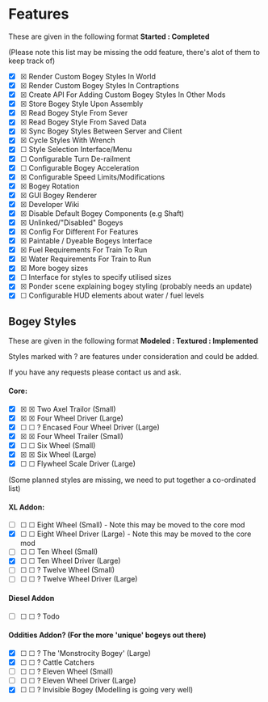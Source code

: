 # Features
These are given in the following format **Started  : Completed**

(Please note this list may be missing the odd feature, there's alot of them to keep track of)

- ☒ ☒ Render Custom Bogey Styles In World
- ☒ ☒ Render Custom Bogey Styles In Contraptions
- ☒ ☒ Create API For Adding Custom Bogey Styles In Other Mods
- ☒ ☒ Store Bogey Style Upon Assembly
- ☒ ☒ Read Bogey Style From Sever
- ☒ ☒ Read Bogey Style From Saved Data
- ☒ ☒ Sync Bogey Styles Between Server and Client
- ☒ ☒ Cycle Styles With Wrench
- ☒ ☐ Style Selection Interface/Menu
- ☒ ☐ Configurable Turn De-railment
- ☒ ☐ Configurable Bogey Acceleration
- ☒ ☒ Configurable Speed Limits/Modifications
- ☒ ☒ Bogey Rotation
- ☒ ☒ GUI Bogey Renderer
- ☒ ☒ Developer Wiki
- ☒ ☒ Disable Default Bogey Components (e.g Shaft)
- ☒ ☒ Unlinked/"Disabled" Bogeys
- ☒ ☒ Config For Different For Features
- ☒ ☒ Paintable / Dyeable Bogeys Interface
- ☒ ☒ Fuel Requirements For Train To Run
- ☒ ☒ Water Requirements For Train to Run
- ☒ ☒ More bogey sizes
- ☒ ☐ Interface for styles to specify utilised sizes
- ☒ ☒ Ponder scene explaining bogey styling (probably needs  an update)
- ☒ ☐ Configurable HUD elements about water / fuel levels

## Bogey Styles
These are given in the following format **Modeled  : Textured : Implemented**

Styles marked with ? are features under consideration and could be added.

If you have any requests please contact us and ask.

#### Core:

- ☒ ☒ ☒ Two Axel Trailor (Small)
- ☒ ☒ ☒ Four Wheel Driver (Large)
- ☒ ☐ ☐ ? Encased Four Wheel Driver (Large)
- ☒ ☒ ☒ Four Wheel Trailer (Small)
- ☒ ☐ ☐ Six Wheel (Small)
- ☒ ☒ ☒ Six Wheel (Large)
- ☒ ☐ ☐ Flywheel Scale Driver (Large)

(Some planned styles are missing, we need to put together a co-ordinated list)

#### XL Addon:

- ☐ ☐ ☐ Eight Wheel (Small) - Note this may be moved to the core mod
- ☒ ☐ ☐ Eight Wheel Driver (Large) - Note this may be moved to the core mod
- ☐ ☐ ☐ Ten Wheel (Small)
- ☒ ☐ ☐ Ten Wheel Driver (Large)
- ☐ ☐ ☐ ? Twelve Wheel (Small)
- ☐ ☐ ☐ ? Twelve  Wheel Driver (Large)

#### Diesel Addon

- ☐ ☐ ☐ ? Todo

#### Oddities Addon? (For the more 'unique' bogeys out there)

- ☒ ☐ ☐ ? The 'Monstrocity Bogey' (Large)
- ☒ ☐ ☐ ? Cattle Catchers
- ☐ ☐ ☐ ? Eleven Wheel (Small)
- ☐ ☐ ☐ ? Eleven Wheel Driver (Large)
- ☒ ☐ ☐ ? Invisible Bogey (Modelling is going very well)
